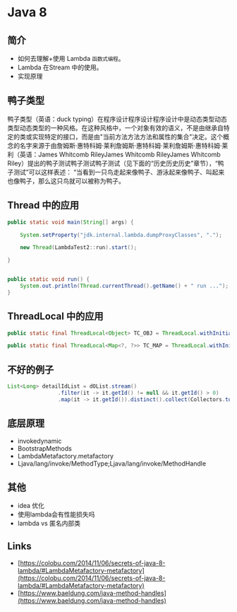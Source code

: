 # Java 8

## 简介

- 如何去理解+使用 Lambda `函数式编程`。
- Lambda 在Stream 中的使用。
- 实现原理

## 鸭子类型

鸭子类型（英语：duck typing）在程序设计程序设计程序设计中是动态类型动态类型动态类型的一种风格。在这种风格中，一个对象有效的语义，不是由继承自特定的类或实现特定的接口，而是由"当前方法方法方法和属性的集合"决定。这个概念的名字来源于由詹姆斯·惠特科姆·莱利詹姆斯·惠特科姆·莱利詹姆斯·惠特科姆·莱利（英语：James Whitcomb RileyJames Whitcomb RileyJames Whitcomb Riley）提出的鸭子测试鸭子测试鸭子测试（见下面的“历史历史历史”章节），“鸭子测试”可以这样表述：
“当看到一只鸟走起来像鸭子、游泳起来像鸭子、叫起来也像鸭子，那么这只鸟就可以被称为鸭子。

## Thread 中的应用

```java
public static void main(String[] args) {

    System.setProperty("jdk.internal.lambda.dumpProxyClasses", ".");

    new Thread(LambdaTest2::run).start();

}


public static void run() {
    System.out.println(Thread.currentThread().getName() + " run ...");
}

```

## ThreadLocal 中的应用

```java
public static final ThreadLocal<Object> TC_OBJ = ThreadLocal.withInitial(Object::new);

public static final ThreadLocal<Map<?, ?>> TC_MAP = ThreadLocal.withInitial(HashMap::new);

```

## 不好的例子

```java
List<Long> detailIdList = dOList.stream()
                .filter(it -> it.getId() != null && it.getId() > 0)
                .map(it -> it.getId()).distinct().collect(Collectors.toList());

```


## 底层原理

- invokedynamic
- BootstrapMethods
- LambdaMetafactory.metafactory
- Ljava/lang/invoke/MethodType;Ljava/lang/invoke/MethodHandle


## 其他

- idea 优化
- 使用lambda会有性能损失吗
- lambda vs 匿名内部类

## Links

- [https://colobu.com/2014/11/06/secrets-of-java-8-lambda/#LambdaMetafactory-metafactory](https://colobu.com/2014/11/06/secrets-of-java-8-lambda/#LambdaMetafactory-metafactory)
- [https://www.baeldung.com/java-method-handles](https://www.baeldung.com/java-method-handles)